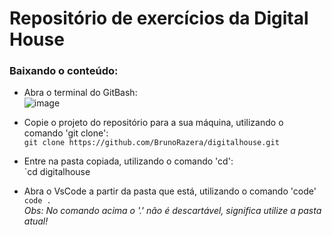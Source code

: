 # Repositório de exercícios da Digital House

### Baixando o conteúdo:

- Abra o terminal do GitBash:  
![image](https://user-images.githubusercontent.com/16899849/151712950-df5b7897-eaf9-450e-8cb3-8eebf067cdc7.png)

- Copie o projeto do repositório para a sua máquina, utilizando o comando 'git clone':  
`git clone https://github.com/BrunoRazera/digitalhouse.git`

- Entre na pasta copiada, utilizando o comando 'cd':  
`cd digitalhouse

- Abra o VsCode a partir da pasta que está, utilizando o comando 'code'  
`code .`  
  *Obs: No comando acima o '.' não é descartável, significa utilize a pasta atual!*
